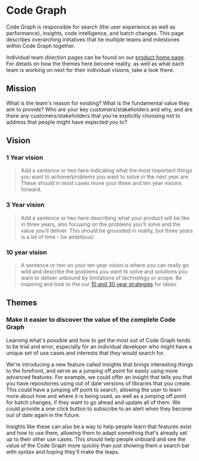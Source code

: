 # Code Graph

Code Graph is responsible for search (the user experience as well as performance), insights, code intelligence, and batch changes. This page describes overarching initiatives that tie multiple teams and milestones within Code Graph together.

Individual team direction pages can be found on our [product home page](../../product/index.md#code-graph). For details on how the themes here become reality, as well as what each team is working on next for their individual visions, take a look there.

## Mission

What is the team's reason for existing? What is the fundamental value they aim to provide? Who are your key customers/stakeholders and why, and are there any customers/stakeholders that you're explicitly choosing not to address that people might have expected you to?

## Vision

### 1 Year vision

> Add a sentence or two here indicating what the most important things you want to achieve/problems you want to solve in the next year are. These should in most cases move your three and ten year visions forward.

### 3 Year vision

> Add a sentence or two here describing what your product will be like in three years, also focusing on the problems you'll solve and the value you'll deliver. This should be grounded in reality, but three years is a lot of time - be ambitious!

### 10 year vision

> A sentence or two on your ten year vision is where you can really go wild and describe the problems you want to solve and solutions you want to deliver unbound by limitations of technology or scope. Be inspiring and look to the our [10 and 30 year strategies](../../company/strategy.md#sourcegraph-strategy) for ideas.

## Themes

### Make it easier to discover the value of the complete Code Graph

Learning what's possible and how to get the most out of Code Graph tends to be trial and error, especially for an individual developer who might have a unique set of use cases and interests that they would search for.

We're introducing a new feature called Insights that brings interesting things to the forefront, and serve as a jumping off point for easily using more advanced features. For example, we could offer an insight that tells you that you have repositories using out of date versions of libraries that you create. This could have a jumping off point to search, allowing the user to learn more about how and where it is being used, as well as a jumping off point for batch changes, if they want to go ahead and update all of them. We could provide a one-click button to subscribe to an alert when they become out of date again in the future.

Insights like these can also be a way to help people learn that features exist and how to use them, allowing them to adapt something that's already set up to their other use cases. This should help people onboard and see the value of the Code Graph more quickly than just showing them a search bar with syntax and hoping they'll make the leaps.
